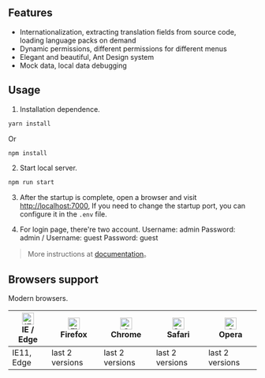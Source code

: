 ## Features

- Internationalization, extracting translation fields from source code, loading language packs on demand
- Dynamic permissions, different permissions for different menus
- Elegant and beautiful, Ant Design system
- Mock data, local data debugging


## Usage

1. Installation dependence.

```bash
yarn install
```

Or

```bash
npm install
```

2. Start local server.

```bash
npm run start
```

3. After the startup is complete, open a browser and visit [http://localhost:7000](http://localhost:7000), If you need to change the startup port, you can configure it in the `.env` file.

4. For login page, there're two account. Username: admin Password: admin / Username: guest Password: guest

> More instructions at [documentation](https://doc.antd-admin.zuiidea.com)。


## Browsers support

Modern browsers.

| [<img src="https://raw.githubusercontent.com/alrra/browser-logos/master/src/edge/edge_48x48.png" alt="IE / Edge" width="24px" height="24px" />](http://godban.github.io/browsers-support-badges/)</br>IE / Edge | [<img src="https://raw.githubusercontent.com/alrra/browser-logos/master/src/firefox/firefox_48x48.png" alt="Firefox" width="24px" height="24px" />](http://godban.github.io/browsers-support-badges/)</br>Firefox | [<img src="https://raw.githubusercontent.com/alrra/browser-logos/master/src/chrome/chrome_48x48.png" alt="Chrome" width="24px" height="24px" />](http://godban.github.io/browsers-support-badges/)</br>Chrome | [<img src="https://raw.githubusercontent.com/alrra/browser-logos/master/src/safari/safari_48x48.png" alt="Safari" width="24px" height="24px" />](http://godban.github.io/browsers-support-badges/)</br>Safari | [<img src="https://raw.githubusercontent.com/alrra/browser-logos/master/src/opera/opera_48x48.png" alt="Opera" width="24px" height="24px" />](http://godban.github.io/browsers-support-badges/)</br>Opera |
| --------- | --------- | --------- | --------- | --------- | 
|IE11, Edge| last 2 versions| last 2 versions| last 2 versions| last 2 versions
